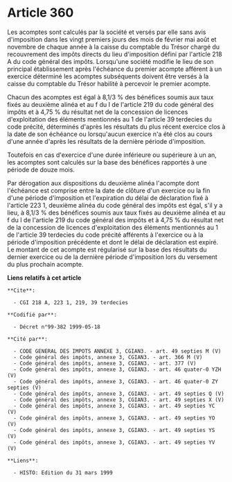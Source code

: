 # Article 360

Les acomptes sont calculés par la société et versés par elle sans avis d'imposition dans les vingt premiers jours des mois de
février mai août et novembre de chaque année à la caisse du comptable du Trésor chargé du recouvrement des impôts directs du
lieu d'imposition défini par l'article 218 A du code général des impôts. Lorsqu'une société modifie le lieu de son principal
établissement après l'échéance du premier acompte afférent à un exercice déterminé les acomptes subséquents doivent être
versés à la caisse du comptable du Trésor habilité à percevoir le premier acompte.

Chacun des acomptes est égal à 8,1/3 % des bénéfices soumis aux taux fixés au deuxième alinéa et au f du I de l'article 219
du code général des impôts et à 4,75 % du résultat net de la concession de licences d'exploitation des éléments mentionnés au
1 de l'article 39 terdecies du code précité, déterminés d'après les résultats du plus récent exercice clos à la date de son
échéance ou lorsqu'aucun exercice n'a été clos au cours d'une année d'après les résultats de la dernière période
d'imposition.

Toutefois  en cas d'exercice d'une durée inférieure ou supérieure à un an, les acomptes sont calculés sur la base des
bénéfices rapportés à une période de douze mois.

Par dérogation aux dispositions du deuxième alinéa l'acompte dont l'échéance est comprise entre la date de clôture d'un
exercice ou la fin d'une période d'imposition et l'expiration du délai de déclaration fixé à l'article 223 1, deuxième alinéa
du code général des impôts est égal, s'il y a lieu, à 8,1/3 % des bénéfices soumis aux taux fixés au deuxième alinéa et au f
du I de l'article 219 du code général des impôts et à 4,75 % du résultat net de la concession de licences d'exploitation des
éléments mentionnés au 1 de l'article 39 terdecies du code précité afférents à l'exercice ou à la période d'imposition
précédente et dont le délai de déclaration est expiré. Le montant de cet acompte est régularisé sur la base des résultats du
dernier exercice ou de la dernière période d'imposition lors du versement du plus prochain acompte.

**Liens relatifs à cet article**

	**Cite**:

	  - CGI 218 A, 223 1, 219, 39 terdecies

	**Codifié par**:

	  - Décret n°99-382 1999-05-18

	**Cité par**:

	  - CODE GENERAL DES IMPOTS ANNEXE 3, CGIAN3. - art. 49 septies M (V)
	  - Code général des impôts, annexe 3, CGIAN3. - art. 366 M (V)
	  - Code général des impôts, annexe 3, CGIAN3. - art. 377 (V)
	  - Code général des impôts, annexe 3, CGIAN3. - art. 46 quater-0 YZH (V)
	  - Code général des impôts, annexe 3, CGIAN3. - art. 46 quater-0 ZY septies (V)
	  - Code général des impôts, annexe 3, CGIAN3. - art. 49 septies Q (V)
	  - Code général des impôts, annexe 3, CGIAN3. - art. 49 septies X (V)
	  - Code général des impôts, annexe 3, CGIAN3. - art. 49 septies YC (V)
	  - Code général des impôts, annexe 3, CGIAN3. - art. 49 septies YO (V)
	  - Code général des impôts, annexe 3, CGIAN3. - art. 49 septies YS (V)
	  - Code général des impôts, annexe 3, CGIAN3. - art. 49 septies YV (V)

	**Liens**:

	  - HISTO: Edition du 31 mars 1999
